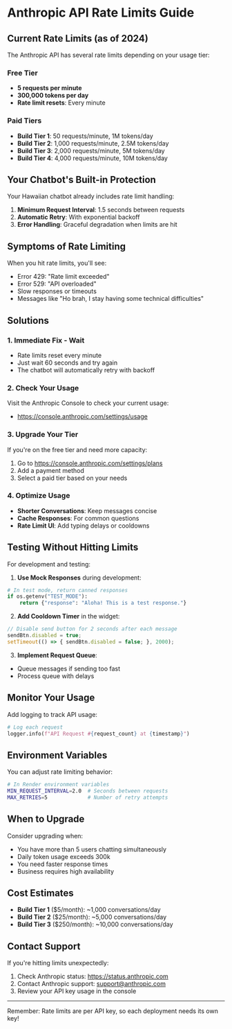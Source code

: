 # Anthropic API Rate Limits Guide

## Current Rate Limits (as of 2024)

The Anthropic API has several rate limits depending on your usage tier:

### Free Tier
- **5 requests per minute**
- **300,000 tokens per day**
- **Rate limit resets**: Every minute

### Paid Tiers
- **Build Tier 1**: 50 requests/minute, 1M tokens/day
- **Build Tier 2**: 1,000 requests/minute, 2.5M tokens/day
- **Build Tier 3**: 2,000 requests/minute, 5M tokens/day
- **Build Tier 4**: 4,000 requests/minute, 10M tokens/day

## Your Chatbot's Built-in Protection

Your Hawaiian chatbot already includes rate limit handling:

1. **Minimum Request Interval**: 1.5 seconds between requests
2. **Automatic Retry**: With exponential backoff
3. **Error Handling**: Graceful degradation when limits are hit

## Symptoms of Rate Limiting

When you hit rate limits, you'll see:
- Error 429: "Rate limit exceeded"
- Error 529: "API overloaded"
- Slow responses or timeouts
- Messages like "Ho brah, I stay having some technical difficulties"

## Solutions

### 1. Immediate Fix - Wait
- Rate limits reset every minute
- Just wait 60 seconds and try again
- The chatbot will automatically retry with backoff

### 2. Check Your Usage
Visit the Anthropic Console to check your current usage:
- https://console.anthropic.com/settings/usage

### 3. Upgrade Your Tier
If you're on the free tier and need more capacity:
1. Go to https://console.anthropic.com/settings/plans
2. Add a payment method
3. Select a paid tier based on your needs

### 4. Optimize Usage
- **Shorter Conversations**: Keep messages concise
- **Cache Responses**: For common questions
- **Rate Limit UI**: Add typing delays or cooldowns

## Testing Without Hitting Limits

For development and testing:

1. **Use Mock Responses** during development:
```python
# In test mode, return canned responses
if os.getenv("TEST_MODE"):
    return {"response": "Aloha! This is a test response."}
```

2. **Add Cooldown Timer** in the widget:
```javascript
// Disable send button for 2 seconds after each message
sendBtn.disabled = true;
setTimeout(() => { sendBtn.disabled = false; }, 2000);
```

3. **Implement Request Queue**:
- Queue messages if sending too fast
- Process queue with delays

## Monitor Your Usage

Add logging to track API usage:

```python
# Log each request
logger.info(f"API Request #{request_count} at {timestamp}")
```

## Environment Variables

You can adjust rate limiting behavior:

```bash
# In Render environment variables
MIN_REQUEST_INTERVAL=2.0  # Seconds between requests
MAX_RETRIES=5             # Number of retry attempts
```

## When to Upgrade

Consider upgrading when:
- You have more than 5 users chatting simultaneously
- Daily token usage exceeds 300k
- You need faster response times
- Business requires high availability

## Cost Estimates

- **Build Tier 1** ($5/month): ~1,000 conversations/day
- **Build Tier 2** ($25/month): ~5,000 conversations/day
- **Build Tier 3** ($250/month): ~10,000 conversations/day

## Contact Support

If you're hitting limits unexpectedly:
1. Check Anthropic status: https://status.anthropic.com
2. Contact Anthropic support: support@anthropic.com
3. Review your API key usage in the console

---

Remember: Rate limits are per API key, so each deployment needs its own key!